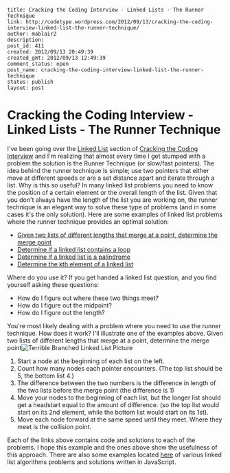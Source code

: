 ```
title: Cracking the Coding Interview - Linked Lists - The Runner Technique
link: http://codetype.wordpress.com/2012/09/13/cracking-the-coding-interview-linked-list-the-runner-technique/
author: mablair2
description: 
post_id: 411
created: 2012/09/13 20:49:39
created_gmt: 2012/09/13 12:49:39
comment_status: open
post_name: cracking-the-coding-interview-linked-list-the-runner-technique
status: publish
layout: post
```

# Cracking the Coding Interview - Linked Lists - The Runner Technique

I've been going over the [Linked List](http://en.wikipedia.org/wiki/Linked_list#Singly.2C_doubly.2C_and_multiply_linked_lists) section of [Cracking the Coding Interview](http://www.amazon.com/gp/product/098478280X/ref=as_li_qf_sp_asin_il_tl?ie=UTF8&camp=1789&creative=9325&creativeASIN=098478280X&linkCode=as2&tag=aplfopoex-20) and I'm realizing that almost every time I get stumped with a problem the solution is the Runner Technique (or slow/fast pointers). The idea behind the runner technique is simple; use two pointers that either move at different speeds or are a set distance apart and iterate through a list. Why is this so useful? In many linked list problems you need to know the position of a certain element or the overall length of the list. Given that you don't always have the length of the list you are working on, the runner technique is an elegant way to solve these type of problems (and in some cases it's the only solution). Here are some examples of linked list problems where the runner technique provides an optimal solution: 

  * [Given two lists of different lengths that merge at a point, determine the merge point](http://stackoverflow.com/questions/1594061/linked-list-interview-question?rq=1)
  * [Determine if a linked list contains a loop](http://www.mytechinterviews.com/loop-in-a-singly-linked-list)
  * [Determine if a linked list is a palindrome](http://dev-faqs.blogspot.com.au/2012/04/check-if-linked-list-is-palindrome.html)
  * [Determine the kth element of a linked list](http://stackoverflow.com/questions/2598348/how-to-find-nth-element-from-the-end-of-a-singly-linked-list)

Where do you use it? If you get handed a linked list question, and you find yourself asking these questions: 
  * How do I figure out where these two things meet?
  * How do I figure out the midpoint?
  * How do I figure out the length?

You're most likely dealing with a problem where you need to use the runner technique. How does it work? I'll illustrate one of the examples above. Given two lists of different lengths that merge at a point, determine the merge point![Terrible Branched Linked List Picture](http://img10.imageshack.us/img10/7690/37343904.jpg)

  1. Start a node at the beginning of each list on the left.
  2. Count how many nodes each pointer encounters. (The top list should be 5, the bottom list 4.)
  3. The difference between the two numbers is the difference in length of the two lists before the merge point (the difference is 1)
  4. Move your nodes to the beginning of each list, but the longer list should get a headstart equal to the amount of difference. (so the top list would start on its 2nd element, while the bottom list would start on its 1st).
  5. Move each node forward at the same speed until they meet. Where they meet is the collision point.
  
Each of the links above contains code and solutions to each of the problems. I hope this example and the ones above show the usefulness of this approach. There are also some examples located [here](https://github.com/duereg/js-algorithms/tree/master/lib/algorithms/chapter2) of various linked list algorithms problems and solutions written in JavaScript.